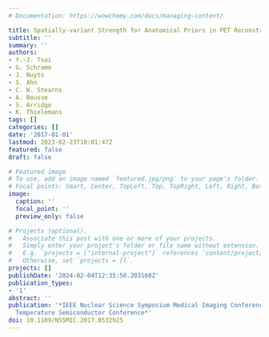 ```yaml
---
# Documentation: https://wowchemy.com/docs/managing-content/

title: Spatially-variant Strength for Anatomical Priors in PET Reconstruction
subtitle: ''
summary: ''
authors:
- Y.-J. Tsai
- G. Schramm
- J. Nuyts
- S. Ahn
- C. W. Stearns
- A. Bousse
- S. Arridge
- K. Thielemans
tags: []
categories: []
date: '2017-01-01'
lastmod: 2023-02-23T18:01:47Z
featured: false
draft: false

# Featured image
# To use, add an image named `featured.jpg/png` to your page's folder.
# Focal points: Smart, Center, TopLeft, Top, TopRight, Left, Right, BottomLeft, Bottom, BottomRight.
image:
  caption: ''
  focal_point: ''
  preview_only: false

# Projects (optional).
#   Associate this post with one or more of your projects.
#   Simply enter your project's folder or file name without extension.
#   E.g. `projects = ["internal-project"]` references `content/project/deep-learning/index.md`.
#   Otherwise, set `projects = []`.
projects: []
publishDate: '2024-02-04T12:35:50.203160Z'
publication_types:
- '1'
abstract: ''
publication: '*IEEE Nuclear Science Symposium Medical Imaging Conference and Room
  Temperature Semiconductor Conference*'
doi: 10.1109/NSSMIC.2017.8532925
---
```

